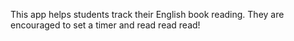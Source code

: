 This app helps students track their English book reading. They are encouraged to set a timer and read read read!
